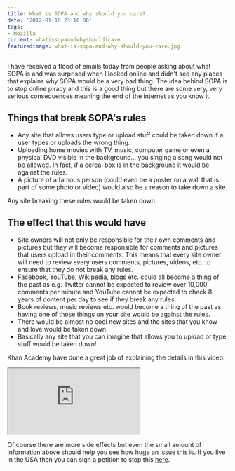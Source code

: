 ```yaml
---
title: What is SOPA and why should you care?
date: '2012-01-18 23:10:00'
tags:
- Mozilla
current: whatissopaandwhyshouldicare
featuredimage: what-is-sopa-and-why-should-you-care.jpg
---
```


I have received a flood of emails today from people asking about what SOPA is and was surprised when I looked online and didn't see any places that explains why SOPA would be a very bad thing. The idea behind SOPA is to stop online piracy and this is a good thing but there are some very, very serious consequences meaning the end of the internet as you know it.

## Things that break SOPA's rules

* Any site that allows users type or upload stuff could be taken down if a user types or uploads the wrong thing.
* Uploading home movies with TV, music, computer game or even a physical DVD visible in the background... you singing a song would not be allowed. In fact, if a cereal box is in the background it would be against the rules.
* A picture of a famous person (could even be a poster on a wall that is part of some photo or video) would also be a reason to take down a site.

Any site breaking these rules would be taken down.

## The effect that this would have

* Site owners will not only be responsible for their own comments and pictures but they will become responsible for comments and pictures that users upload in their comments. This means that every site owner will need to review every users comments, pictures, videos, etc. to ensure that they do not break any rules.
* Facebook, YouTube, Wikipedia, blogs etc. could all become a thing of the past as e.g. Twitter cannot be expected to review over 10,000 comments per minute and YouTube cannot be expected to check 8 years of content per day to see if they break any rules.
* Book reviews, music reviews etc. would become a thing of the past as having one of those things on your site would be against the rules.
* There would be almost no cool new sites and the sites that you know and love would be taken down.
* Basically any site that you can imagine that allows you to upload or type stuff would be taken down!

Khan Academy have done a great job of explaining the details in this video:

<iframe src="http://www.youtube.com/embed/OjAb5zPqAlg?fs=1" allowfullscreen=""></iframe>

Of course there are more side effects but even the small amount of information above should help you see how huge an issue this is. If you live in the USA then you can sign a petition to stop this [here](http://sopastrike.com/modal/strike-modal/index.html).
